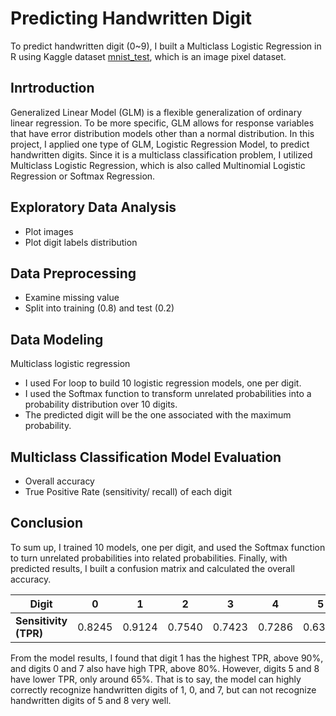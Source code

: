 # Predicting Handwritten Digit
To predict handwritten digit (0~9), I built a Multiclass Logistic Regression in R using Kaggle dataset [mnist_test](https://www.kaggle.com/oddrationale/mnist-in-csv), which is an image pixel dataset.
## Inrtroduction
Generalized Linear Model (GLM) is a flexible generalization of ordinary linear regression. To be more specific, GLM allows for response variables that have error distribution models other than a normal distribution. In this project, I applied one type of GLM, Logistic Regression Model, to predict handwritten digits. Since it is a multiclass classification problem, I utilized Multiclass Logistic Regression, which is also called Multinomial Logistic Regression or Softmax Regression.
## Exploratory Data Analysis
   - Plot images
   - Plot digit labels distribution
## Data Preprocessing
   - Examine missing value
   - Split into training (0.8) and test (0.2)
## Data Modeling
Multiclass logistic regression
   - I used For loop to build 10 logistic regression models, one per digit.
   - I used the Softmax function to transform unrelated probabilities into a probability distribution over 10 digits.
   - The predicted digit will be the one associated with the maximum probability.
## Multiclass Classification Model Evaluation
   - Overall accuracy
   - True Positive Rate (sensitivity/ recall) of each digit
## Conclusion
To sum up, I trained 10 models, one per digit, and used the Softmax function to turn unrelated probabilities into related probabilities. Finally, with predicted results, I built a confusion matrix and calculated the overall accuracy. 

Digit|0|1|2|3|4|5|6|7|8|9
-----|-----|-----|-----|-----|-----|-----|-----|-----|-----|-----
**Sensitivity (TPR)**|0.8245|0.9124|0.7540|0.7423|0.7286|0.6378|0.7347|0.8350|0.6585|0.7220

From the model results, I found that digit 1 has the highest TPR, above 90%, and digits 0 and 7 also have high TPR, above 80%. However, digits 5 and 8 have lower TPR, only around 65%. That is to say, the model can highly correctly recognize handwritten digits of 1, 0, and 7, but can not recognize handwritten digits of 5 and 8 very well.
